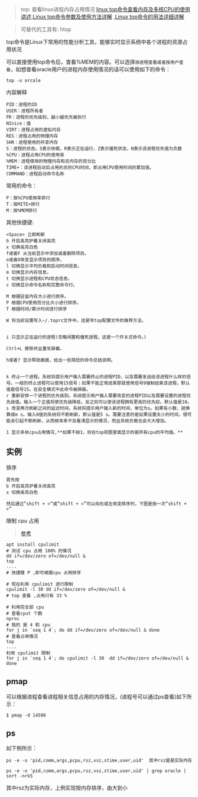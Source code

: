 > top: 查看linux进程内存占用情况
> [linux top命令查看内存及多核CPU的使用讲述](https://www.cnblogs.com/dragonsuc/p/5512797.html),[Linux top命令参数及使用方法详解](http://www.linuxeye.com/command/top.html) ,[Linux top命令的用法详细详解](https://www.cnblogs.com/zhoug2020/p/6336453.html)

> 可替代的工具有: htop


top命令是Linux下常用的性能分析工具，能够实时显示系统中各个进程的资源占用状况


可以直接使用top命令后，查看%MEM的内容。可以选择`按进程查看或者按用户查看`，如想查看oracle用户的进程内存使用情况的话可以使用如下的命令：

    top -u orcale
    
内容解释

    PID：进程的ID
    USER：进程所有者
    PR：进程的优先级别，越小越优先被执行
    NInice：值
    VIRT：进程占用的虚拟内存
    RES：进程占用的物理内存
    SHR：进程使用的共享内存
    S：进程的状态。S表示休眠，R表示正在运行，Z表示僵死状态，N表示该进程优先值为负数
    %CPU：进程占用CPU的使用率
    %MEM：进程使用的物理内存和总内存的百分比
    TIME+：该进程启动后占用的总的CPU时间，即占用CPU使用时间的累加值。
    COMMAND：进程启动命令名称
    

常用的命令：

    P：按%CPU使用率排行
    T：按MITE+排行
    M：按%MEM排行

其他快捷键:
    
    <Space> 立即刷新
    b 开启高亮护着关闭高亮
    x 切换高亮白色
    f或者F 从当前显示中添加或者删除项目。
    o或者O改变显示项目的顺序。
    l 切换显示平均负载和启动时间信息。
    m 切换显示内存信息。
    t 切换显示进程和CPU状态信息。
    c 切换显示命令名称和完整命令行。
   
    M 根据驻留内存大小进行排序。
    P 根据CPU使用百分比大小进行排序。
    T 根据时间/累计时间进行排序
   
    W 将当前设置写入~/.toprc文件中。这是写top配置文件的推荐方法。
    
    
    i 只显示正在运行的进程(忽略闲置和僵死进程。这是一个开关式命令。)
    
    Ctrl+L 擦除并且重写屏幕。
    
    h或者? 显示帮助画面，给出一些简短的命令总结说明。
    
    
    k 终止一个进程。系统将提示用户输入需要终止的进程PID，以及需要发送给该进程什么样的信号。一般的终止进程可以使用15信号；如果不能正常结束那就使用信号9强制结束该进程。默认值是信号15。在安全模式中此命令被屏蔽。
    r 重新安排一个进程的优先级别。系统提示用户输入需要改变的进程PID以及需要设置的进程优先级值。输入一个正值将使优先级降低，反之则可以使该进程拥有更高的优先权。默认值是10。
    s 改变两次刷新之间的延迟时间。系统将提示用户输入新的时间，单位为s。如果有小数，就换算成m s。输入0值则系统将不断刷新，默认值是5 s。需要注意的是如果设置太小的时间，很可能会引起不断刷新，从而根本来不及看清显示的情况，而且系统负载也会大大增加。
    
    1 显示多核cpu占用情况,**如果不按1，则在top视图里面显示的是所有cpu的平均值。**
    

实例
--


排序
    
    首先按
    b 开启高亮护着关闭高亮
    x 切换高亮白色
    
    然后通过”shift + >”或”shift + <”可以向右或左改变排序列，下图是按一次”shift + >”


限制 cpu 占用 

> [参考](https://www.howtoing.com/how-to-limit-cpu-usage-with-cpulimit-on-ubuntu-linux/)

    apt install cpulimit
    # 测试 cpu 占用 100% 的情况
    dd if=/dev/zero of=/dev/null &
    top 
    ....
    # 快捷键 P ,即可根据cpu 占用排序
    
    # 现在利用 cpulimit 进行限制
    cpulimit -l 30 dd if=/dev/zero of=/dev/null &
    # top 查看 ,占用只有 33 %
    
    # 利用完全部 cpu
    # 查看cput 个数
    nproc
    # 我的 是 4 和 cpu
    for j in `seq 1 4`; do dd if=/dev/zero of=/dev/null & done
    # 查看占用情况
    top
    ....
    利用 cpulimit 限制
    for j in `seq 1 4`; do cpulimit -l 30  dd if=/dev/zero of=/dev/null & done
    
    


pmap
----

可以根据进程查看进程相关信息占用的内存情况，(进程号可以通过ps查看)如下所示：

    $ pmap -d 14596

ps
----
如下例所示：

    ps -e -o 'pid,comm,args,pcpu,rsz,vsz,stime,user,uid'  其中rsz是是实际内存
    
    ps -e -o 'pid,comm,args,pcpu,rsz,vsz,stime,user,uid' | grep oracle |  sort -nrk5
    
其中rsz为实际内存，上例实现按内存排序，由大到小



